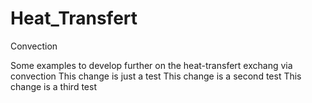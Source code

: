 # Heat_Transfert
Convection

Some examples to develop further on the heat-transfert exchang via convection
This change is just a test
This change is a second test
This change is a third test
